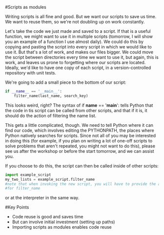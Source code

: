 #Scripts as modules

Writing scripts is all fine and good. But we want our scripts to save us time. We want to reuse them, so we're not doubling up on work constantly. 

Let's take the code we just made and saved to a script. If that is a useful function, we might want to use it in multiple scripts (tomorrow, I will show you an example of a function I use almost daily). We could do this by copying and pasting the script into every script in which we would like to use it. But that's a lot of work, and makes our files bigger. We could move the script between directories every time we want to use it, but again, this is work, and leaves us prone to forgetting where our scripts are located. Ideally, we'd like to have one copy of each script, in a version-controlled repository with unit tests.

We're going to add a small piece to the bottom of our script:

```python
if __name__ == '__main__':
	filter_name(last_name, search_key)
```

This looks weird, right? The syntax of if __name__ == '__main__': tells Python that the code in tis script can be called from other scripts, and that if it is, it should do the action of filtering the name list.

This gets a little complicated, though. We need to tell Python where it can find our code, which involves editing the PYTHONPATH, the places where Python natively searches for scripts. Since not all of you may be interested in doing this (for example, if you plan on writing a lot of one-off scripts to solve problems that aren't repeated, you might not want to do this), please see us after the workshop or before the start tomorrow, and we can assist you.

If you choose to do this, the script can then be called inside of other scripts:

```python
import example_script
my_two_lists = example_script.filter_name
#note that when invoking the new script, you will have to provide the arguments 
#for filter_name
```

or at the interpreter in the same way.

#Key Points

+ Code reuse is good and saves time
+ But can involve initial investment (setting up paths)
+ Importing scripts as modules enables code reuse
